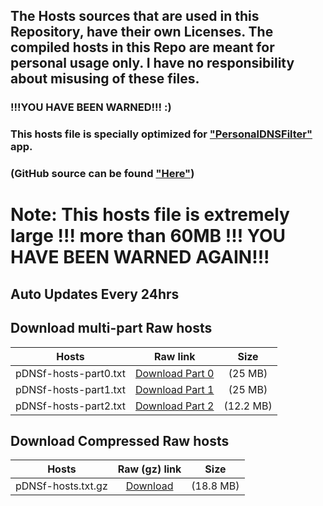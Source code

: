 ## The Hosts sources that are used in this Repository, have their own Licenses. The compiled hosts in this Repo are meant for personal usage only. I have no responsibility about misusing of these files.

### !!!YOU HAVE BEEN WARNED!!! :)


### This hosts file is specially optimized for ["PersonalDNSFilter"](https://www.zenz-solutions.de/personaldnsfilter/) app.
### (GitHub source can be found ["Here"](https://github.com/IngoZenz/personaldnsfilter))

# Note: This hosts file is extremely large !!! more than 60MB !!! YOU HAVE BEEN WARNED AGAIN!!!

## Auto Updates Every 24hrs

## Download multi-part Raw hosts
| Hosts | Raw link | Size |
|:---------:|:-------:|:-------:|
| pDNSf-hosts-part0.txt | [Download Part 0](https://github.com/j-moriarti/pDNSf-Hosts-collection/raw/master/pDNSf-hosts-part0.txt) | (25 MB) |
| pDNSf-hosts-part1.txt | [Download Part 1](https://github.com/j-moriarti/pDNSf-Hosts-collection/raw/master/pDNSf-hosts-part1.txt) | (25 MB) |
| pDNSf-hosts-part2.txt | [Download Part 2](https://github.com/j-moriarti/pDNSf-Hosts-collection/raw/master/pDNSf-hosts-part2.txt) | (12.2 MB) |
 
 
## Download Compressed Raw hosts

| Hosts | Raw (gz) link | Size |
|:---------:|:-------:|:-------:|
| pDNSf-hosts.txt.gz | [Download](https://github.com/j-moriarti/pDNSf-Hosts-collection/raw/master/pDNSf-hosts.txt.gz) | (18.8 MB) |
